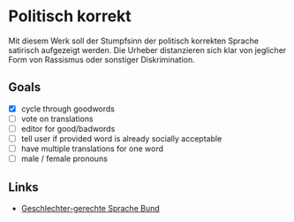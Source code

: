 Politisch korrekt
=================
Mit diesem Werk soll der Stumpfsinn der politisch korrekten Sprache satirisch aufgezeigt werden. Die Urheber distanzieren sich klar von jeglicher Form von Rassismus oder sonstiger Diskrimination.

Goals
-----

- [x] cycle through goodwords
- [ ] vote on translations
- [ ] editor for good/badwords
- [ ] tell user if provided word is already socially acceptable
- [ ] have multiple translations for one word
- [ ] male / female pronouns

Links
-----

- [Geschlechter-gerechte Sprache Bund](https://www.bk.admin.ch/dam/bk/de/dokumente/sprachdienste/sprachdienst_de/leitfaden_geschlechtergerechte-sprache.pdf.download.pdf/leitfaden_geschlechtergerechtesprache.pdf)
